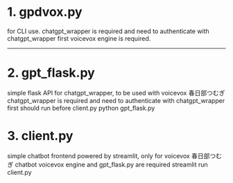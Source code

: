 # 1. gpdvox.py
for CLI use. chatgpt_wrapper is required and need to authenticate with chatgpt_wrapper first
voicevox engine is required.

------------------------

# 2. gpt_flask.py
simple flask API for chatgpt_wrapper, to be used with voicevox 春日部つむぎ
chatgpt_wrapper is required and need to authenticate with chatgpt_wrapper first
should run before client.py
python gpt_flask.py

# 3. client.py
simple chatbot frontend powered by streamlit, only for voicevox 春日部つむぎ chatbot
voicevox engine and gpt_flask.py are required
streamlit run client.py
